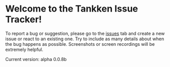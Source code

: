 # Welcome to the Tankken Issue Tracker!
To report a bug or suggestion, please go to the [issues](https://github.com/RRSoftware/Tankken-Bugs/issues) tab and create a new issue or react to an existing one. Try to include as many details about when the bug happens as possible. Screenshots or screen recordings will be extremely helpful.

Current version: alpha 0.0.8b
